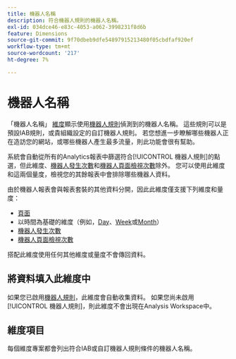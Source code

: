```yaml
---
title: 機器人名稱
description: 符合機器人規則的機器人名稱。
exl-id: 034dce46-e83c-4053-a062-3998231f8d6b
feature: Dimensions
source-git-commit: 9f70dbeb9dfe54897915213480f05cbdfaf920ef
workflow-type: tm+mt
source-wordcount: '217'
ht-degree: 7%

---
```


# 機器人名稱

「機器人名稱」 [維度](overview.md)顯示使用[機器人規則](/help/admin/admin/c-manage-report-suites/c-edit-report-suites/general/bot-removal/bot-rules.md)偵測到的機器人名稱。 這些規則可以是預設IAB規則，或貴組織設定的自訂機器人規則。 若您想進一步瞭解哪些機器人正在造訪您的網站，或哪些機器人產生最多流量，則此功能會很有幫助。

系統會自動從所有的Analytics報表中篩選符合[!UICONTROL 機器人規則]的點選，但此維度、[機器人發生次數](../metrics/bot-occurrences.md)和[機器人頁面檢視次數](../metrics/bot-page-views.md)除外。 您可以使用此維度和這兩個量度，檢視您的其餘報表中會排除哪些機器人資料。

由於機器人報表會與報表套裝的其他資料分開，因此此維度僅支援下列維度和量度：

* [頁面](page.md)
* 以時間為基礎的維度（例如，[Day](day.md)、[Week](week.md)或[Month](month.md)）
* [機器人發生次數](../metrics/bot-occurrences.md)
* [機器人頁面檢視次數](../metrics/bot-page-views.md)

搭配此維度使用任何其他維度或量度不會傳回資料。

## 將資料填入此維度中

如果您已啟用[機器人規則](/help/admin/admin/c-manage-report-suites/c-edit-report-suites/general/bot-removal/bot-rules.md)，此維度會自動收集資料。 如果您尚未啟用[!UICONTROL 機器人規則]，則此維度不會出現在Analysis Workspace中。

## 維度項目

每個維度專案都會列出符合IAB或自訂機器人規則條件的機器人名稱。
